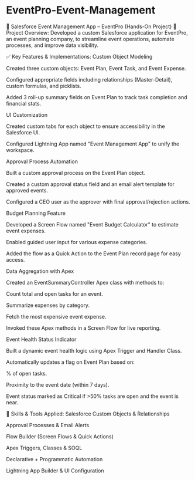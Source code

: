 # EventPro-Event-Management

🔧 Salesforce Event Management App – EventPro (Hands-On Project)
💼 Project Overview:
Developed a custom Salesforce application for EventPro, an event planning company, to streamline event operations, automate processes, and improve data visibility.

✅ Key Features & Implementations:
Custom Object Modeling

Created three custom objects: Event Plan, Event Task, and Event Expense.

Configured appropriate fields including relationships (Master-Detail), custom formulas, and picklists.

Added 3 roll-up summary fields on Event Plan to track task completion and financial stats.

UI Customization

Created custom tabs for each object to ensure accessibility in the Salesforce UI.

Configured Lightning App named "Event Management App" to unify the workspace.

Approval Process Automation

Built a custom approval process on the Event Plan object.

Created a custom approval status field and an email alert template for approved events.

Configured a CEO user as the approver with final approval/rejection actions.

Budget Planning Feature

Developed a Screen Flow named "Event Budget Calculator" to estimate event expenses.

Enabled guided user input for various expense categories.

Added the flow as a Quick Action to the Event Plan record page for easy access.

Data Aggregation with Apex

Created an EventSummaryController Apex class with methods to:

Count total and open tasks for an event.

Summarize expenses by category.

Fetch the most expensive event expense.

Invoked these Apex methods in a Screen Flow for live reporting.

Event Health Status Indicator

Built a dynamic event health logic using Apex Trigger and Handler Class.

Automatically updates a flag on Event Plan based on:

% of open tasks.

Proximity to the event date (within 7 days).

Event status marked as Critical if >50% tasks are open and the event is near.

🧠 Skills & Tools Applied:
Salesforce Custom Objects & Relationships

Approval Processes & Email Alerts

Flow Builder (Screen Flows & Quick Actions)

Apex Triggers, Classes & SOQL

Declarative + Programmatic Automation

Lightning App Builder & UI Configuration
